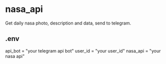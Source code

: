 # nasa_api
Get daily nasa photo, description and data, send to telegram.
## .env
api_bot = "your telegram api bot"
user_id = "your user_id"
nasa_api = "your nasa api"
